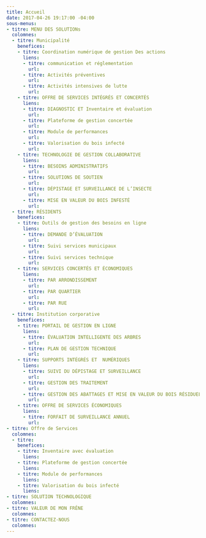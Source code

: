 ```yaml
---
title: Accueil
date: 2017-04-26 19:17:00 -04:00
sous-menus:
- titre: MENU DES SOLUTIONs
  colomnes:
  - titre: Municipalité
    benefices:
    - titre: Coordination numérique de gestion Des actions
      liens:
      - titre: communication et réglementation
        url: 
      - titre: Activités préventives
        url: 
      - titre: Activités intensives de lutte
        url: 
    - titre: OFFRE DE SERVICES INTÉGRÉS ET CONCERTÉS
      liens:
      - titre: DIAGNOSTIC ET Inventaire et évaluation
        url: 
      - titre: Plateforme de gestion concertée
        url: 
      - titre: Module de performances
        url: 
      - titre: Valorisation du bois infecté
        url: 
    - titre: TECHNOLOGIE DE GESTION COLLABORATIVE
      liens:
      - titre: BESOINS ADMINISTRATIFS
        url: 
      - titre: SOLUTIONS DE SOUTIEN
        url: 
      - titre: DÉPISTAGE ET SURVEILLANCE DE L’INSECTE
        url: 
      - titre: MISE EN VALEUR DU BOIS INFESTÉ
        url: 
  - titre: RÉSIDENTS
    benefices:
    - titre: Outils de gestion des besoins en ligne
      liens:
      - titre: DEMANDE D’ÉVALUATION
        url: 
      - titre: Suivi services municipaux
        url: 
      - titre: Suivi services technique
        url: 
    - titre: SERVICES CONCERTÉS ET ÉCONOMIQUES
      liens:
      - titre: PAR ARRONDISSEMENT
        url: 
      - titre: PAR QUARTIER
        url: 
      - titre: PAR RUE
        url: 
  - titre: Institution corporative
    benefices:
    - titre: PORTAIL DE GESTION EN LIGNE
      liens:
      - titre: ÉVALUATION INTELLIGENTE DES ARBRES
        url: 
      - titre: PLAN DE GESTION TECHNIQUE
        url: 
    - titre: SUPPORTS INTÉGRÉS ET  NUMÉRIQUES
      liens:
      - titre: SUIVI DU DÉPISTAGE ET SURVEILLANCE
        url: 
      - titre: GESTION DES TRAITEMENT
        url: 
      - titre: GESTION DES ABATTAGES ET MISE EN VALEUR DU BOIS RÉSIDUEL
        url: 
    - titre: OFFRE DE SERVICES ÉCONOMIQUES
      liens:
      - titre: FORFAIT DE SURVEILLANCE ANNUEL
        url: 
- titre: Offre de Services
  colomnes:
  - titre: 
    benefices:
    - titre: Inventaire avec évaluation
      liens: 
    - titre: Plateforme de gestion concertée
      liens: 
    - titre: Module de performances
      liens: 
    - titre: Valorisation du bois infecté
      liens: 
- titre: SOLUTION TECHNOLOGIQUE
  colomnes: 
- titre: VALEUR DE MON FRÊNE
  colomnes: 
- titre: CONTACTEZ-NOUS
  colomnes: 
---
```


